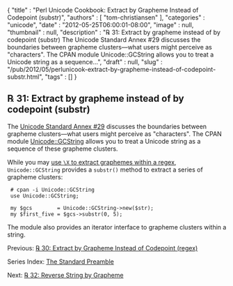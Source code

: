 {
   "title" : "Perl Unicode Cookbook: Extract by Grapheme Instead of Codepoint (substr)",
   "authors" : [
      "tom-christiansen"
   ],
   "categories" : "unicode",
   "date" : "2012-05-25T06:00:01-08:00",
   "image" : null,
   "thumbnail" : null,
   "description" : "℞ 31: Extract by grapheme instead of by codepoint (substr) The Unicode Standard Annex #29 discusses the boundaries between grapheme clusters&mdash;what users might perceive as \"characters\". The CPAN module Unicode::GCString allows you to treat a Unicode string as a sequence...",
   "draft" : null,
   "slug" : "/pub/2012/05/perlunicook-extract-by-grapheme-instead-of-codepoint-substr.html",
   "tags" : []
}



℞ 31: Extract by grapheme instead of by codepoint (substr)
----------------------------------------------------------

The [Unicode Standard Annex \#29](http://www.unicode.org/reports/tr29/) discusses the boundaries between grapheme clusters—what users might perceive as "characters". The CPAN module [Unicode::GCString](http://search.cpan.org/perldoc?Unicode::GCString) allows you to treat a Unicode string as a sequence of these grapheme clusters.

While you may [use `\X` to extract graphemes within a regex](/pub/2012/05/perlunicookbook-extract-by-grapheme-instead-of-codepoint-regex.html), `Unicode::GCString` provides a `substr()` method to extract a series of grapheme clusters:

     # cpan -i Unicode::GCString
     use Unicode::GCString;

     my $gcs        = Unicode::GCString->new($str);
     my $first_five = $gcs->substr(0, 5);

The module also provides an iterator interface to grapheme clusters within a string.

Previous: [℞ 30: Extract by Grapheme Instead of Codepoint (regex)](/pub/2012/05/perlunicookbook-extract-by-grapheme-instead-of-codepoint-regex.html)

Series Index: [The Standard Preamble](/pub/2012/04/perlunicook-standard-preamble.html)

Next: [℞ 32: Reverse String by Grapheme](/pub/2012/05/perlunicook-reverse-string-by-grapheme.html)

